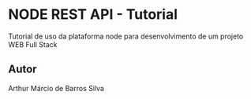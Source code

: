 # NODE REST API - Tutorial
Tutorial de uso da plataforma node para desenvolvimento de um projeto WEB Full Stack
## Autor
Arthur Márcio de Barros Silva
